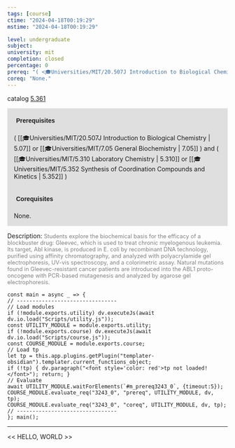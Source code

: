 ```yaml
---
tags: [course]
ctime: "2024-04-18T00:19:29"
mstime: "2024-04-18T00:19:29"

level: undergraduate
subject: 
university: mit
completion: closed
percentage: 0
prereq: "( <🎓Universities/MIT/20.507J Introduction to Biological Chemistry> or <🎓Universities/MIT/7.05 General Biochemistry> ) and ( <🎓Universities/MIT/5.310 Laboratory Chemistry> or <🎓Universities/MIT/5.352 Synthesis of Coordination Compounds and Kinetics> )"
coreq: "None."
---
```


catalog [5.361](http://student.mit.edu/catalog/m5a.html#5.361)

<span style="display: block; padding: 15px; background-color: rgb(100, 100, 100, 0.2);"><font id="m_prereq3243_0" style="display: block; font-family: Arial, sans-serif; font-weight: bold; padding: 5px">Prerequisites</font><br><span id="prereq3243_0">( [[🎓Universities/MIT/20.507J Introduction to Biological Chemistry | 5.07]] or [[🎓Universities/MIT/7.05 General Biochemistry | 7.05]] ) and ( [[🎓Universities/MIT/5.310 Laboratory Chemistry | 5.310]] or [[🎓Universities/MIT/5.352 Synthesis of Coordination Compounds and Kinetics | 5.352]] )</span></span>
<span style="display: block; padding: 15px; background-color: rgb(100, 100, 100, 0.2);"><font id="m_coreq3243_0" style="display: block; font-family: Arial, sans-serif; font-weight: bold; padding: 5px">Corequisites</font><br><span id="coreq3243_0">None.</span></span>

<font style="">Description:</font>
<font style="color: grey; font-size: 0.8rem;">Students explore the biochemical basis for the efficacy of a blockbuster drug: Gleevec, which is used to treat chronic myelogenous leukemia. Its target, Abl kinase, is produced in E. coli by recombinant DNA technology, purified using affinity chromatography, and analyzed with polyacrylamide gel electrophoresis, UV-vis spectroscopy, and a colorimetric assay. Natural mutations found in Gleevec-resistant cancer patients are introduced into the ABL1 proto-oncogene with PCR-based mutagenesis and analyzed by agarose gel electrophoresis.</font>

```dataviewjs
const main = async _ => {
// --------------------------------
// Load modules
if (!module.exports.utility) dv.executeJs(await dv.io.load("Scripts/utility.js"));
const UTILITY_MODULE = module.exports.utility;
if (!module.exports.course) dv.executeJs(await dv.io.load("Scripts/course.js"));
const COURSE_MODULE = module.exports.course;
// Load tp
let tp = this.app.plugins.getPlugin("templater-obsidian").templater.current_functions_object;
if (!tp) { dv.paragraph("<font style='color: red'>tp not loaded!</font>"); return; }
// Evaluate
await UTILITY_MODULE.waitForElements(`#m_prereq3243_0`, {timeout:5});
COURSE_MODULE.evaluate_req("3243_0", "prereq", UTILITY_MODULE, dv, tp);
COURSE_MODULE.evaluate_req("3243_0", "coreq", UTILITY_MODULE, dv, tp);
// --------------------------------
}; main();
```

---

<< HELLO, WORLD >>
